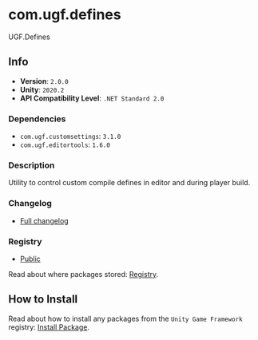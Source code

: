 # com.ugf.defines

UGF.Defines

## Info

- **Version**: `2.0.0`
- **Unity**: `2020.2`
- **API Compatibility Level**: `.NET Standard 2.0`

### Dependencies

- `com.ugf.customsettings`: `3.1.0`
- `com.ugf.editortools`: `1.6.0`


### Description

Utility to control custom compile defines in editor and during player build.

### Changelog

- [Full changelog](changelog.md)

### Registry

- [Public](https://bintray.com/unity-game-framework/public)

Read about where packages stored: [Registry](https://github.com/unity-game-framework/organization/blob/master/docs/registry.md).

## How to Install

Read about how to install any packages from the `Unity Game Framework` registry: [Install Package](https://github.com/unity-game-framework/organization/blob/master/docs/install-packages.md).
